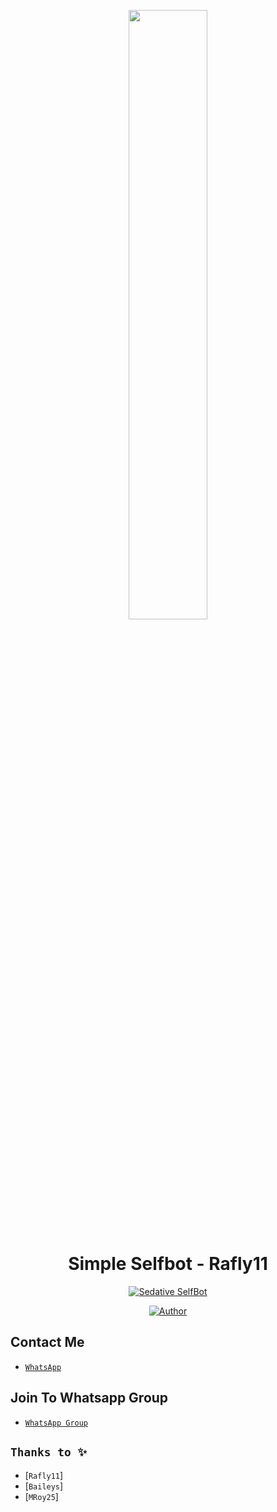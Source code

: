 <p align="center">
<img src="https://telegra.ph/file/8ee5eb9e4d730d319629e.jpg" width="50%" style="margin-left: auto;margin-right: auto;display: block;">
</p>
<h1 align="center">Simple Selfbot - Rafly11</h1>
<p align="center">
 <a href="#"><img title="Sedative SelfBot" src="https://img.shields.io/badge/Sedative Bot-green?colorA=%23ff0000&colorB=%23017e40&style=for-the-badge"></a>
</p>
<p align="center">
<a href="https://github.com/dragneel1111"><img title="Author" src="https://img.shields.io/badge/AUTHOR-Rafly11-blue.svg?style=for-the-badge&logo=github"></a>
</p>
<p align="center">
 




## Contact Me
* [`WhatsApp`](https://wa.me/6281234795656?text=Hai%20orang%20ganteng:v)
 
## Join To Whatsapp Group
* [`WhatsApp Group`](https://chat.whatsapp.com/GDTlnAnrCPfEPsXK1XkEvB)
  
## ```Thanks to ✨```
* [`Rafly11⁩`]
* [`Baileys`]
* [`MRoy25`]

